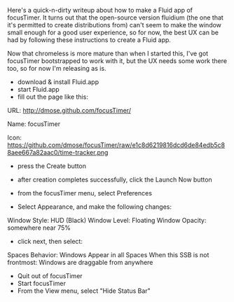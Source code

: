 Here's a quick-n-dirty writeup about how to make a Fluid app of focusTimer.
It turns out that the open-source version fluidium (the one that it's permitted to create distributions from)
can't seem to make the window small enough for a good user experience, so for now, the best
UX can be had by following these instructions to create a Fluid app.

Now that chromeless is more mature than when I started this, I've got
focusTimer bootstrapped to work with it, but the UX needs some work there too,
so for now I'm releasing as is.

* download & install Fluid.app
* start Fluid.app
* fill out the page like this:

URL: http://dmose.github.com/focusTimer/

Name: focusTimer

Icon: https://github.com/dmose/focusTimer/raw/e1c8d6219816dcd6de84edb5c88aee667a82aac0/time-tracker.png

* press the Create button
* after creation completes successfully, click the Launch Now button
* from the focusTimer menu, select Preferences

* Select Appearance, and make the following changes:

Window Style: HUD (Black)
Window Level: Floating
Window Opacity: somewhere near 75%

* click next, then select:

Spaces Behavior: Windows Appear in all Spaces
When this SSB is not frontmost: Windows are draggable from anywhere

* Quit out of focusTimer
* Start focusTimer
* From the View menu, select "Hide Status Bar"
